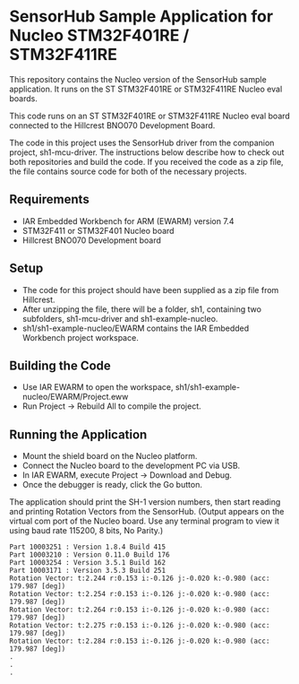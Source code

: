 # SensorHub Sample Application for Nucleo STM32F401RE / STM32F411RE

This repository contains the Nucleo version of the SensorHub sample
application.  It runs on the ST STM32F401RE or STM32F411RE Nucleo eval
boards.

This code runs on an ST STM32F401RE or STM32F411RE Nucleo eval
board connected to the Hillcrest BNO070 Development Board. 

The code in this project uses the SensorHub driver from the companion
project, sh1-mcu-driver.  The instructions below describe how to check
out both repositories and build the code.  If you received the code as
a zip file, the file contains source code for both of the necessary
projects.

## Requirements

* IAR Embedded Workbench for ARM (EWARM) version 7.4
* STM32F411 or STM32F401 Nucleo board
* Hillcrest BNO070 Development board

## Setup

* The code for this project should have been supplied as a zip file
  from Hillcrest.
* After unzipping the file, there will be a folder, sh1, containing two
  subfolders, sh1-mcu-driver and sh1-example-nucleo.
* sh1/sh1-example-nucleo/EWARM contains the IAR Embedded Workbench
  project workspace.

## Building the Code
* Use IAR EWARM to open the workspace, sh1/sh1-example-nucleo/EWARM/Project.eww
* Run Project -> Rebuild All to compile the project.

## Running the Application

* Mount the shield board on the Nucleo platform.
* Connect the Nucleo board to the development PC via USB.
* In IAR EWARM, execute Project -> Download and Debug.
* Once the debugger is ready, click the Go button.

The application should print the SH-1 version numbers, then start
reading and printing Rotation Vectors from the SensorHub.  (Output
appears on the virtual com port of the Nucleo board.  Use any terminal
program to view it using baud rate 115200, 8 bits, No Parity.)

```
Part 10003251 : Version 1.8.4 Build 415
Part 10003210 : Version 0.11.0 Build 176
Part 10003254 : Version 3.5.1 Build 162
Part 10003171 : Version 3.5.3 Build 251
Rotation Vector: t:2.244 r:0.153 i:-0.126 j:-0.020 k:-0.980 (acc: 179.987 [deg])
Rotation Vector: t:2.254 r:0.153 i:-0.126 j:-0.020 k:-0.980 (acc: 179.987 [deg])
Rotation Vector: t:2.264 r:0.153 i:-0.126 j:-0.020 k:-0.980 (acc: 179.987 [deg])
Rotation Vector: t:2.275 r:0.153 i:-0.126 j:-0.020 k:-0.980 (acc: 179.987 [deg])
Rotation Vector: t:2.284 r:0.153 i:-0.126 j:-0.020 k:-0.980 (acc: 179.987 [deg])
.
.
.
```

